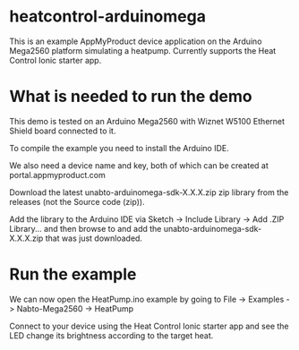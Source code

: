 # heatcontrol-arduinomega

This is an example AppMyProduct device application on the Arduino Mega2560 platform simulating a heatpump. Currently supports the Heat Control Ionic starter app.

# What is needed to run the demo

This demo is tested on an Arduino Mega2560 with Wiznet W5100 Ethernet Shield board connected to it.

To compile the example you need to install the Arduino IDE. 

We also need a device name and key, both of which can be created at portal.appmyproduct.com

Download the latest unabto-arduinomega-sdk-X.X.X.zip zip library from the releases (not the Source code (zip)).

Add the library to the Arduino IDE via Sketch -> Include Library -> Add .ZIP Library... and then browse to and add the unabto-arduinomega-sdk-X.X.X.zip that was just downloaded.

# Run the example

We can now open the HeatPump.ino example by going to File -> Examples -> Nabto-Mega2560 -> HeatPump

Connect to your device using the Heat Control Ionic starter app and see the LED change its brightness according to the target heat.
